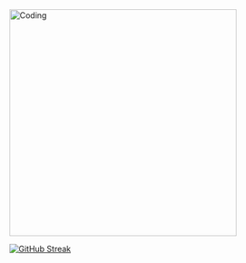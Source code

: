 <img align="center" alt="Coding" width="400" src="https://media4.giphy.com/media/v1.Y2lkPTc5MGI3NjExY3gwY2I2M2VlNjBxZWdkNjJ5MHYxd2h1d3c4M2wxa3Rpb3lrajN1MyZlcD12MV9pbnRlcm5hbF9naWZfYnlfaWQmY3Q9Zw/MeJgB3yMMwIaHmKD4z/giphy.gif">

[![GitHub Streak](https://github-readme-streak-stats.herokuapp.com?user=MLambev&theme=neon-dark&date_format=j%20M%5B%20Y%5D)](https://git.io/streak-stats)
